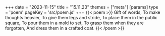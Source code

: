 +++
date = "2023-11-15"
title = "15.11.23"
themes = ["meta"]
[params]
  type = 'poem'
  pageKey = 'src/poem.js'
+++
{{< poem >}}
Gift of words,
To make thoughts heavier,
To give them legs and stride,
To place them in the public square,
To pour them in a mold to set,
To grasp them when they are forgotten,
And dress them in a crafted coat.
{{< /poem >}}